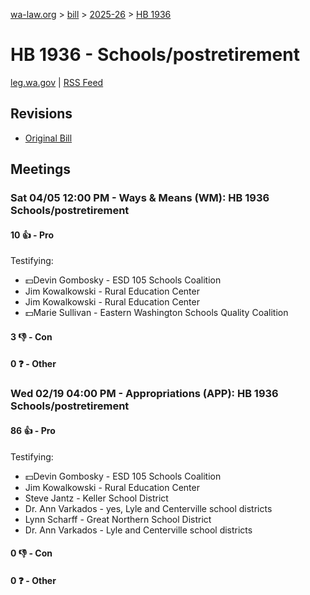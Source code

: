 [wa-law.org](/) > [bill](/bill/) > [2025-26](/bill/2025-26/) > [HB 1936](/bill/2025-26/hb/1936/)

# HB 1936 - Schools/postretirement
[leg.wa.gov](https://app.leg.wa.gov/billsummary?BillNumber=1936&Year=2025&Initiative=false) | [RSS Feed](./rss.xml)

## Revisions
* [Original Bill](1/)

## Meetings
### Sat 04/05 12:00 PM - Ways & Means (WM): HB 1936 Schools/postretirement
#### 10 👍 - Pro
Testifying:
* 💵Devin Gombosky - ESD 105 Schools Coalition
* Jim Kowalkowski - Rural Education Center
* Jim Kowalkowski - Rural Education Center
* 💵Marie Sullivan - Eastern Washington Schools Quality Coalition

#### 3 👎 - Con

#### 0 ❓ - Other

### Wed 02/19 04:00 PM - Appropriations (APP): HB 1936 Schools/postretirement
#### 86 👍 - Pro
Testifying:
* 💵Devin Gombosky - ESD 105 Schools Coalition
* Jim Kowalkowski - Rural Education Center
* Steve Jantz - Keller School District
* Dr. Ann Varkados - yes, Lyle and Centerville school districts
* Lynn Scharff - Great Northern School District
* Dr. Ann Varkados - Lyle and Centerville school districts

#### 0 👎 - Con

#### 0 ❓ - Other
